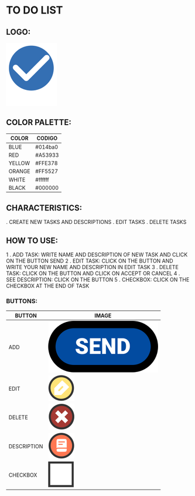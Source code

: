 # TO DO LIST

## LOGO:

![LOGO](/img/logo.svg)

## COLOR PALETTE:

| COLOR          | CODIGO        |
| -------------- | ------------- |
| BLUE           | #014ba0       |
| RED            | #A53933       |
| YELLOW         | #FFE378       |
| ORANGE         | #FF5527       |
| WHITE          | #ffffff       |
| BLACK          | #000000       |


## CHARACTERISTICS:

.  CREATE NEW TASKS AND DESCRIPTIONS 
.  EDIT TASKS
.  DELETE TASKS

## HOW TO USE:

1 . ADD TASK: WRITE NAME AND DESCRIPTION OF NEW TASK AND CLICK ON THE BUTTON SEND
2 . EDIT TASK: CLICK ON THE BUTTON AND WRITE YOUR NEW NAME AND DESCRIPTION IN EDIT TASK
3 . DELETE TASK: CLICK ON THE BUTTON AND CLICK ON ACCEPT OR CANCEL
4 . SEE DESCRIPTION: CLICK ON THE BUTTON
5 . CHECKBOX: CLICK ON THE CHECKBOX AT THE END OF TASK

### BUTTONS:
| BUTTON         | IMAGE        |
| -------------- | ------------- |
| ADD            | ![ADD](/img/button-send.svg)|
| EDIT           | ![EDIT](/img/button-edit.svg)|
| DELETE         | ![DELETE](/img/button-delete.svg)|
| DESCRIPTION    | ![DESCRIPTION](/img/button-description.svg)|
| CHECKBOX       | ![CHECKBOX](/img/button-state.svg)|




 
